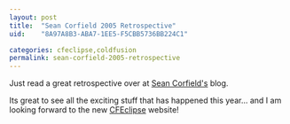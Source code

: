 ```yaml
---
layout: post
title:  "Sean Corfield 2005 Retrospective"
uid:	"8A97A8B3-ABA7-1EE5-F5CBB5736BB224C1"

categories: cfeclipse,coldfusion
permalink: sean-corfield-2005-retrospective
---
```

Just read a great retrospective over at <a href="http://corfield.org/index.cfm/fuseaction/articles.lookat2005" target="_blank">Sean Corfield's</a> blog.

Its great to see all the exciting stuff that has happened this year... and I am looking forward to the new <a href="http://www.cfeclipse.org" target="_blank">CFEclipse</a> website!